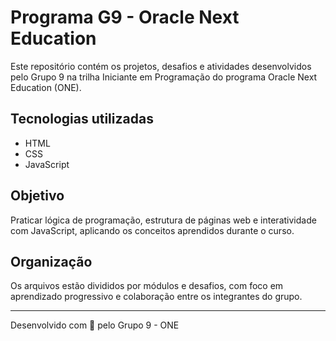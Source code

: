 # Programa G9 - Oracle Next Education

Este repositório contém os projetos, desafios e atividades desenvolvidos pelo Grupo 9 na trilha Iniciante em Programação do programa Oracle Next Education (ONE).

## Tecnologias utilizadas

- HTML
- CSS
- JavaScript

## Objetivo

Praticar lógica de programação, estrutura de páginas web e interatividade com JavaScript, aplicando os conceitos aprendidos durante o curso.

## Organização

Os arquivos estão divididos por módulos e desafios, com foco em aprendizado progressivo e colaboração entre os integrantes do grupo.

---

Desenvolvido com 💙 pelo Grupo 9 - ONE